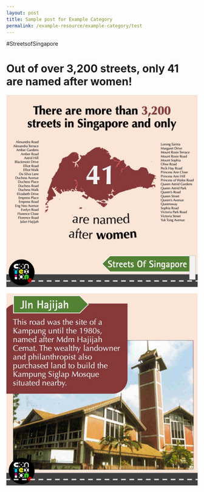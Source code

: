 ```yaml
---
layout: post
title: Sample post for Example Category
permalink: /example-resource/example-category/test
---
```

#StreetsofSingapore

# Out of over 3,200 streets, only 41 are named after women!

![Alt text for image on Isomer site](/images/grandmo1.jpeg)

![Alt text for image on Isomer site](/images/grandmo2.jpeg)